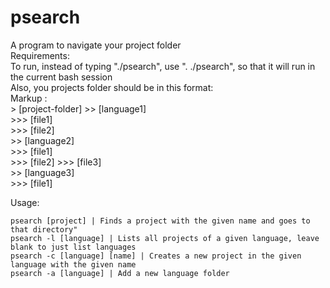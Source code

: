 # psearch
A program to navigate your project folder <br />
Requirements: <br />
  To run, instead of typing "./psearch", use ". ./psearch", so that it will run in the current bash session <br />
  Also, you projects folder should be in this format: <br />
  Markup :  
            > [project-folder]
            >> [language1]  
            >>> [file1]  
            >>> [file2]  
            >> [language2]  
            >>> [file1]  
            >>> [file2]
            >>> [file3]  
            >> [language3]  
            >>> [file1]  



Usage: <br />
  ```
  psearch [project] | Finds a project with the given name and goes to that directory"
  psearch -l [language] | Lists all projects of a given language, leave blank to just list languages
  psearch -c [language] [name] | Creates a new project in the given language with the given name
  psearch -a [language] | Add a new language folder
  ```
